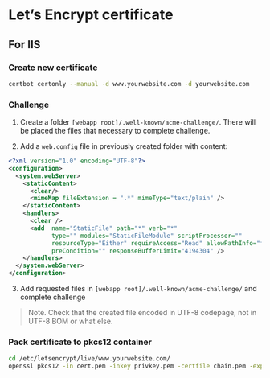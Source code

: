 # Let’s Encrypt certificate

## For IIS

### Create new certificate

```bash
certbot certonly --manual -d www.yourwebsite.com -d yourwebsite.com
```

### Challenge

1. Create a folder `[webapp root]/.well-known/acme-challenge/`. There will be placed the files that necessary to complete challenge.

2. Add a `web.config` file in previously created folder with content:
```xml
<?xml version="1.0" encoding="UTF-8"?>
<configuration>
  <system.webServer>
    <staticContent>
      <clear/>
      <mimeMap fileExtension = ".*" mimeType="text/plain" />
    </staticContent>
    <handlers>
      <clear />
      <add  name="StaticFile" path="*" verb="*" 
            type="" modules="StaticFileModule" scriptProcessor="" 
            resourceType="Either" requireAccess="Read" allowPathInfo="false" 
            preCondition="" responseBufferLimit="4194304" />
    </handlers>
  </system.webServer>
</configuration>
```

3. Add requested files in `[webapp root]/.well-known/acme-challenge/` and complete challenge
> Note. Check that the created file encoded in UTF-8 codepage, not in UTF-8 BOM or what else.

### Pack certificate to pkcs12 container

```bash
cd /etc/letsencrypt/live/www.yourwebsite.com/
openssl pkcs12 -in cert.pem -inkey privkey.pem -certfile chain.pem -export -name yourwebsite_date -out yourwebsite.pfx
```
